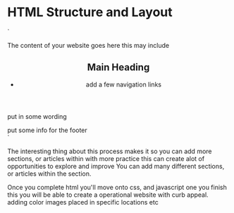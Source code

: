 # HTML Structure and Layout 

`<DOCTYPE html>
<html>
    <head>
        <title>
        This is what goes on the tab in your bowser
        </title>
    </head>
    <body>
    The content of your website goes here this may include
       <header>
            <h2>Main Heading </h2>
            <nav>
                <ul>
                    <li> add a few navigation links </li>
                </ul>
            </nav>
        </header>
        <section>
            <p> put in some wording </p>
        </section>
        <footer> put some info for the footer </footer>
    </body>
<html>` 

 The interesting thing about this process makes it so you can add more sections, or articles within with more practice this can create alot of opportunities to explore and improve You can add many different sections, or articles within the section.
 
 Once you complete html you'll move onto css, and javascript one you finish this you will be able to create a operational website with curb appeal.
adding color
images placed in specific locations 
etc
